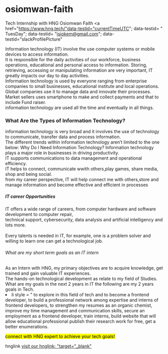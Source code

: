 # osiomwan-faith
Tech Internship with HNG
<h>Osiomwan Faith <h>
   <a href="https://www.hng.tech/"data-testid="currentTimeUTC"; data-testid= " TuesDay"; data-testid= "isiokem@gmail.com"; data-testid="slackProfilePicture"</a> 
   
   <!DOCTYPE html>
<html>
<head>
<title style = "border: 2px solid tomatoes"> MY INFORMATION TECHNOLOGICAL GOALS IN 2 YEARS </title>
</head>
 <body style ="background-color: powderedblue; "background-image:url('beach.jpg");"image src='programming.gif" alt="cpmputer girl" style="width:naturalWidth; height:naturalHeight">
   <h>Osiomwan Faith <h>
   <a href="https://www.hng.tech/"data-testid="currentTimeUTC"; data-testid= "currentDay"; data-testid= "isiokem@gmail.com"; data-testid="slackProfilePicture"</a> 
  <h2 style = "border: 2px solid tomatoes"font-size:75px;color:purple; "font-family:verdana;"text-align:center;"><strong> WHAT IS INFORMATION TECHNOLOGY</strong> </h1>
  <img src= "img _girl.jpg" alt ="Girl is typing on a keyboard";style= Width: "NaturalWidth"; Height = "NaturalHeight">
  <p style='color:blue;"font-size: 55px; "font-family:courier;">Information technology (IT) involve the use computer systems or mobile devices to access information.<br>It is responsible for the daily activities of our workforce, business operations, educational and personal access to information. Storing, retrieving, accessing or manipulating information are very important, IT greatly impacts our day to day activities.</br>
     Information technology is used by everyone ranging from enterprise companies to small businesses, educational institute and local operations.<br> Global companies use it to manage data and innovate their processes.<br> Market sellers uses smartphone to make and collect payments and that to include Fund raiser. </br> information technology are used all the time and eventually in all things.</p>
  <h3 style = "border: 2px solid tomatoes"> What Are the Types of Information Technology? </h3>
  <P2> information technology is very broad and it involves the use of technology to communicate, transfer data and process information.<br> The different trends within information technology aren’t limited to the one below:
  <oi>
  <oi style="analytics,software development,artificial intelligence, communication, cybersecurity,data management,robotics, networks,SCADA e.t.c </oi>
  </p2>
  <h4 style = "border: 2px solid tomatoes"> Why Do I Need Information Technology?</h4>
  <p3>Information technology plays a major role in businesses in driving productivity.<br> IT supports communications to data management and operational efficiency.<br> IT helps to connect, communicate wwith others,play games, share media, shop and being social. <br> from my career perspective, IT will help connect me with others,store and manage information and become effective and efficient in processes </br>
  </P3>
  <h5 style = "border: 2px solid tomatoes"> IT career Opportunities </h5>
  <P4> IT offers a wide range of careers, from computer hardware and software development to computer repair,<br> technical support, cybersecurity, data analysis and artificial intelligency and lots more.</br>
  <br> Every talents is needed in IT, for example, one is a problem solver and willing to learn one can get a technological job.</br>
    </P4>
  <h6 style = "border: 2px solid tomatoes"> What are my short term goals as an IT intern </h6>
 <p5> As an Intern with HNG, my primary objectives are to acquire knowledge, get trained and gain valuable IT experiences. <br>The hands-on technological development as relate to my field of Studies.</br> </p5> 
 <h7 style = "border: 2px solid tomatoes"> What are my goals in the next 2 years in IT </h7>
 <p6> the following are my 2 years goals in Tech. <br> <li> li style = " to explore in this field of tech and to become a frontend developer, to build a professional network among expertise and interns of frontend developers, to strengthen my resumes as an organic chemist, improve my time management and communication skills, secure an employment as a frontend developer, train interns, build website that will allow educational professional publish their research work for free, get a better enumerations. </li>
 <p> <mark> connect with HNG expert to achieve your tech goals!</mark></p>
   <h> hnglink <h>
    <a href="hng.tech/learn/"> visit our hnglink; "target="_blank"</a>


</body>
</html>
